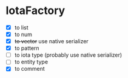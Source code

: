 # IotaFactory
* [x] to list
* [x] to num
* [x] ~~to vector~~ use native serializer
* [x] to pattern
* [ ] to iota type (probably use native serializer)
* [ ] to entity type
* [x] to comment
